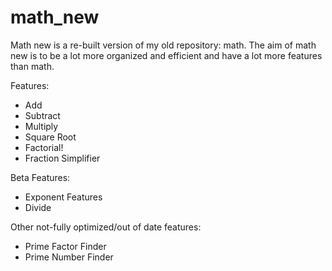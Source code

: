# math_new
Math new is a re-built version of my old repository: math. The aim of math new is to be a lot more organized and efficient and have a lot more features than math. 

Features:
- Add
- Subtract
- Multiply
- Square Root
- Factorial!
- Fraction Simplifier

Beta Features:
- Exponent Features
- Divide

Other not-fully optimized/out of date features:
- Prime Factor Finder
- Prime Number Finder
